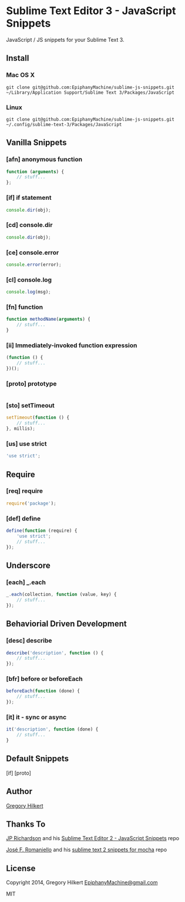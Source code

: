 Sublime Text Editor 3 - JavaScript Snippets
===========================================

JavaScript / JS snippets for your Sublime Text 3.


Install
-------

### Mac OS X

    git clone git@github.com:EpiphanyMachine/sublime-js-snippets.git ~/Library/Application Support/Sublime Text 3/Packages/JavaScript


### Linux

    git clone git@github.com:EpiphanyMachine/sublime-js-snippets.git ~/.config/sublime-text-3/Packages/JavaScript



Vanilla Snippets
----------------

### [afn] anonymous function

```javascript
function (arguments) {
    // stuff...
};
```


### [if] if statement

```javascript
console.dir(obj);
```


### [cd] console.dir

```javascript
console.dir(obj);
```


### [ce] console.error

```javascript
console.error(error);
```


### [cl] console.log

```javascript
console.log(msg);
```


### [fn] function

```javascript
function methodName(arguments) {
    // stuff...
}
```


### [ii] Immediately-invoked function expression

```javascript
(function () {
    // stuff...
})();
```


### [proto] prototype

```javascript

```


### [sto] setTimeout

```javascript
setTimeout(function () {
    // stuff...
}, millis);
```


### [us] use strict

```javascript
'use strict';
```



Require
-------

### [req] require

```javascript
require('package');
```


### [def] define

```javascript
define(function (require) {
    'use strict';
    // stuff...
});
```



Underscore
----------

### [each] _.each

```javascript
_.each(collection, function (value, key) {
    // stuff...
});
```



Behaviorial Driven Development
------------------------------

### [desc] describe

```javascript
describe('description', function () {
    // stuff...
});
```


### [bfr] before or beforeEach

```javascript
beforeEach(function (done) {
    // stuff...
});
```


### [it] it - sync or async

```javascript
it('description', function (done) {
    // stuff...
}
```



Default Snippets
----------------

[if]
[proto]



Author
------

[Gregory Hilkert](https://github.com/EpiphanyMachine/)



Thanks To
-----------

[JP Richardson](https://github.com/jprichardson/) and his [Sublime Text Editor 2 - JavaScript Snippets](https://github.com/jprichardson/sublime-js-snippets) repo

[José F. Romaniello](https://github.com/jfromaniello/) and his [sublime text 2 snippets for mocha](https://github.com/jfromaniello/sublime-mocha-snippets) repo



License
-------

Copyright 2014, Gregory Hilkert  <EpiphanyMachine@gmail.com>

MIT
